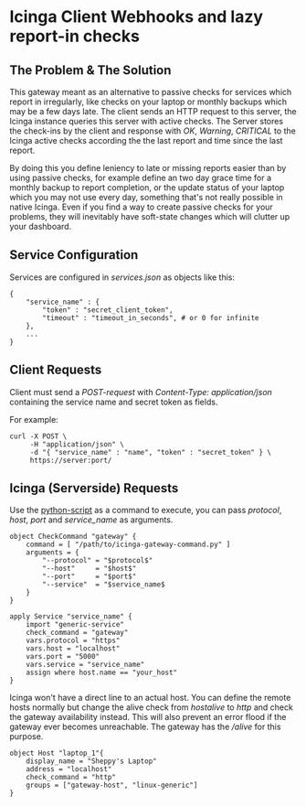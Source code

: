 # Icinga Client Webhooks and lazy report-in checks
## The Problem & The Solution

This gateway meant as an alternative to passive checks for services which report in irregularly, like checks on your laptop or monthly backups which may be a few days late. The client sends an HTTP request to this server, the Icinga instance queries this server with active checks. The Server stores the check-ins by the client and response with *OK*, *Warning*, *CRITICAL* to the Icinga active checks according the the last report and time since the last report.

By doing this you define leniency to late or missing reports easier than by using passive checks, for example define an two day grace time for a monthly backup to report completion, or the update status of your laptop which you may not use every day, something that's not really possible in native Icinga. Even if you find a way to create passive checks for your problems, they will inevitably have soft-state changes which will clutter up your dashboard.

## Service Configuration
Services are configured in *services.json* as objects like this:

    {
        "service_name" : {
            "token" : "secret_client_token",
            "timeout" : "timeout_in_seconds", # or 0 for infinite
        },
        ...
    }

## Client Requests
Client must send a *POST-request* with *Content-Type: application/json* containing the service name and secret token as fields.

For example:

    curl -X POST \
         -H "application/json" \
         -d "{ "service_name" : "name", "token" : "secret_token" } \
         https://server:port/

## Icinga (Serverside) Requests
Use the [python-script]() as a command to execute, you can pass *protocol*, *host*, *port* and *service\_name* as arguments.

    object CheckCommand "gateway" {
        command = [ "/path/to/icinga-gateway-command.py" ]
        arguments = {
            "--protocol" = "$protocol$"
            "--host"     = "$host$"
            "--port"     = "$port$"
            "--service"  = "$service_name$
        }
    }

    apply Service "service_name" {
        import "generic-service"
        check_command = "gateway"
        vars.protocol = "https"
        vars.host = "localhost"
        vars.port = "5000"
        vars.service = "service_name"
        assign where host.name == "your_host"
    }

Icinga won't have a direct line to an actual host. You can define the remote hosts normally but change the alive check from *hostalive* to *http* and check the gateway availability instead. This will also prevent an error flood if the gateway ever becomes unreachable. The gateway has the */alive* for this purpose.

    object Host "laptop_1"{
        display_name = "Sheppy's Laptop"
        address = "localhost"
        check_command = "http"
        groups = ["gateway-host", "linux-generic"]
    }

